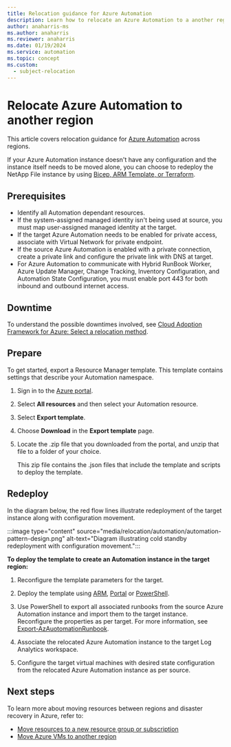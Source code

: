 ```yaml
---
title: Relocation guidance for Azure Automation
description: Learn how to relocate an Azure Automation to a another region
author: anaharris-ms
ms.author: anaharris
ms.reviewer: anaharris
ms.date: 01/19/2024
ms.service: automation
ms.topic: concept
ms.custom:
  - subject-relocation
---
```


# Relocate Azure Automation to another region

This article covers relocation guidance for [Azure Automation](../automation/overview.md) across regions.

If your Azure Automation instance doesn't have any configuration and the instance itself needs to be moved alone, you can choose to redeploy the NetApp File instance by using [Bicep, ARM Template, or Terraform](/azure/templates/microsoft.automation/automationaccounts?tabs=bicep&pivots=deployment-language-bicep).


## Prerequisites

- Identify all Automation dependant resources.
- If the system-assigned managed identity isn't being used at source, you must map user-assigned managed identity at the target.
- If the target Azure Automation needs to be enabled for private access, associate with Virtual Network for private endpoint.
- If the source Azure Automation is enabled with a private connection, create a private link and configure the private link with DNS at target. 
- For Azure Automation to communicate with Hybrid RunBook Worker, Azure Update Manager, Change Tracking, Inventory Configuration, and Automation State Configuration, you must enable port 443 for both inbound and outbound internet access.

## Downtime

To understand the possible downtimes involved, see [Cloud Adoption Framework for Azure: Select a relocation method](/azure/cloud-adoption-framework/relocate/select#select-a-relocation-method).

## Prepare

To get started, export a Resource Manager template. This template contains settings that describe your Automation namespace.

1. Sign in to the [Azure portal](https://portal.azure.com).
2. Select **All resources** and then select your Automation resource.
3. Select **Export template**. 
4. Choose **Download** in the **Export template** page.
5. Locate the .zip file that you downloaded from the portal, and unzip that file to a folder of your choice.

   This zip file contains the .json files that include the template and scripts to deploy the template.



## Redeploy

In the diagram below, the red flow lines illustrate redeployment of the target instance along with configuration movement.

:::image type="content" source="media/relocation/automation/automation-pattern-design.png" alt-text="Diagram illustrating cold standby redeployment with configuration movement.":::


**To deploy the template to create an Automation instance in the target region:**

1. Reconfigure the template parameters for the target. 

1. Deploy the template using [ARM](/azure/automation/quickstart-create-automation-account-template), [Portal](/azure/automation/automation-create-standalone-account?tabs=azureportal)  or [PowerShell](/powershell/module/az.automation/import-azautomationrunbook?view=azps-11.2.0&preserve-view=true).

1. Use PowerShell to export all associated runbooks from the source Azure Automation instance and import them to the target instance. Reconfigure the properties as per target. For more information, see [Export-AzAuotomationRunbook](/powershell/module/az.automation/export-azautomationrunbook?view=azps-11.2.0&viewFallbackFrom=azps-9.4.0&preserve-view=true).

1. Associate the relocated Azure Automation instance to the target Log Analytics workspace.

1. Configure the target virtual machines with desired state configuration from the relocated Azure Automation instance as per source.

## Next steps

To learn more about moving resources between regions and disaster recovery in Azure, refer to:

- [Move resources to a new resource group or subscription](../azure-resource-manager/management/move-resource-group-and-subscription.md)
- [Move Azure VMs to another region](../site-recovery/azure-to-azure-tutorial-migrate.md)
